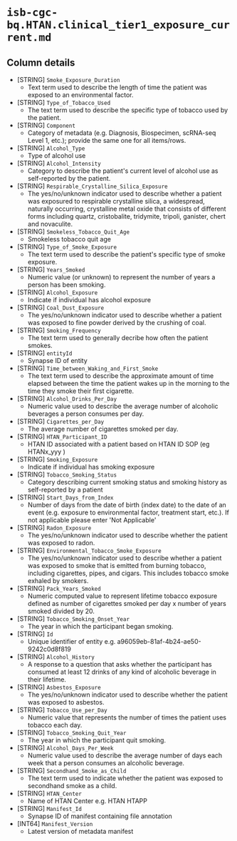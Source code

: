 # `isb-cgc-bq.HTAN.clinical_tier1_exposure_current.md`

## Column details

* [STRING]    `Smoke_Exposure_Duration`
  - Text term used to describe the length of time the patient was exposed to an environmental factor.
* [STRING]    `Type_of_Tobacco_Used`
  - The text term used to describe the specific type of tobacco used by the patient.
* [STRING]    `Component`
  - Category of metadata (e.g. Diagnosis, Biospecimen, scRNA-seq Level 1, etc.); provide the same one for all items/rows.
* [STRING]    `Alcohol_Type`
  - Type of alcohol use
* [STRING]    `Alcohol_Intensity`
  - Category to describe the patient's current level of alcohol use as self-reported by the patient.
* [STRING]    `Respirable_Crystalline_Silica_Exposure`
  - The yes/no/unknown indicator used to describe whether a patient was exposured to respirable crystalline silica, a widespread, naturally occurring, crystalline metal oxide that consists of different forms including quartz, cristobalite, tridymite, tripoli, ganister, chert and novaculite.
* [STRING]    `Smokeless_Tobacco_Quit_Age`
  - Smokeless tobacco quit age
* [STRING]    `Type_of_Smoke_Exposure`
  - The text term used to describe the patient's specific type of smoke exposure.
* [STRING]    `Years_Smoked`
  - Numeric value (or unknown) to represent the number of years a person has been smoking.
* [STRING]    `Alcohol_Exposure`
  - Indicate if individual has alcohol exposure
* [STRING]    `Coal_Dust_Exposure`
  - The yes/no/unknown indicator used to describe whether a patient was exposed to fine powder derived by the crushing of coal.
* [STRING]    `Smoking_Frequency`
  - The text term used to generally decribe how often the patient smokes.
* [STRING]    `entityId`
  - Synapse ID of entity
* [STRING]    `Time_between_Waking_and_First_Smoke`
  - The text term used to describe the approximate amount of time elapsed between the time the patient wakes up in the morning to the time they smoke their first cigarette.
* [STRING]    `Alcohol_Drinks_Per_Day`
  - Numeric value used to describe the average number of alcoholic beverages a person consumes per day.
* [STRING]    `Cigarettes_per_Day`
  - The average number of cigarettes smoked per day.
* [STRING]    `HTAN_Participant_ID`
  - HTAN ID associated with a patient based on HTAN ID SOP (eg HTANx_yyy )
* [STRING]    `Smoking_Exposure`
  - Indicate if individual has smoking exposure
* [STRING]    `Tobacco_Smoking_Status`
  - Category describing current smoking status and smoking history as self-reported by a patient
* [STRING]    `Start_Days_from_Index`
  - Number of days from the date of birth (index date) to the date of an event (e.g. exposure to environmental factor, treatment start, etc.). If not applicable please enter 'Not Applicable'
* [STRING]    `Radon_Exposure`
  - The yes/no/unknown indicator used to describe whether the patient was exposed to radon.
* [STRING]    `Environmental_Tobacco_Smoke_Exposure`
  - The yes/no/unknown indicator used to describe whether a patient was exposed to smoke that is emitted from burning tobacco, including cigarettes, pipes, and cigars. This includes tobacco smoke exhaled by smokers.
* [STRING]    `Pack_Years_Smoked`
  - Numeric computed value to represent lifetime tobacco exposure defined as number of cigarettes smoked per day x number of years smoked divided by 20.
* [STRING]    `Tobacco_Smoking_Onset_Year`
  - The year in which the participant began smoking.
* [STRING]    `Id`
  - Unique identifier of entity e.g. a96059eb-81af-4b24-ae50-9242c0d8f819
* [STRING]    `Alcohol_History`
  - A response to a question that asks whether the participant has consumed at least 12 drinks of any kind of alcoholic beverage in their lifetime.
* [STRING]    `Asbestos_Exposure`
  - The yes/no/unknown indicator used to describe whether the patient was exposed to asbestos.
* [STRING]    `Tobacco_Use_per_Day`
  - Numeric value that represents the number of times the patient uses tobacco each day.
* [STRING]    `Tobacco_Smoking_Quit_Year`
  - The year in which the participant quit smoking.
* [STRING]    `Alcohol_Days_Per_Week`
  - Numeric value used to describe the average number of days each week that a person consumes an alcoholic beverage.
* [STRING]    `Secondhand_Smoke_as_Child`
  - The text term used to indicate whether the patient was exposed to secondhand smoke as a child.
* [STRING]    `HTAN_Center`
  - Name of HTAN Center e.g. HTAN HTAPP
* [STRING]    `Manifest_Id`
  - Synapse ID of manifest containing file annotation
* [INT64]    `Manifest_Version`
  - Latest version of metadata manifest


